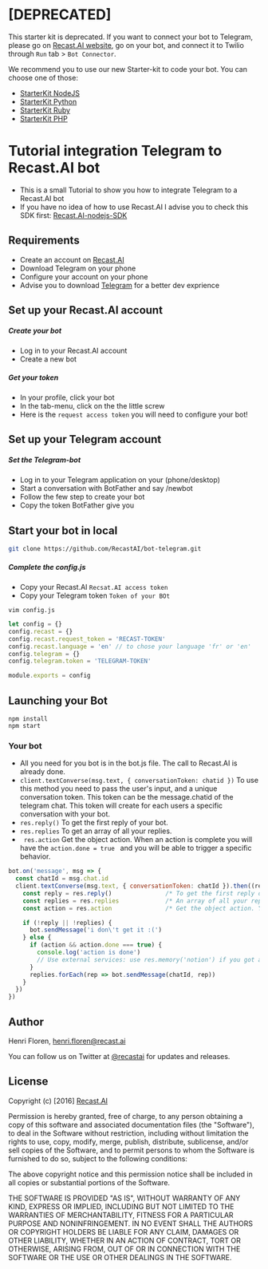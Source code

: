# [DEPRECATED]

This starter kit is deprecated. If you want to connect your bot to Telegram, please go on [Recast.AI website](https://recast.ai), go on your bot, and connect it to Twilio through `Run` tab > `Bot Connector`.

We recommend you to use our new Starter-kit to code your bot. You can choose one of those:

* [StarterKit NodeJS](https://github.com/RecastAI/starter-NodeJS)
* [StarterKit Python](https://github.com/RecastAI/starter-python)
* [StarterKit Ruby](https://github.com/RecastAI/starter-ruby)
* [StarterKit PHP](https://github.com/RecastAI/starter-PHP)

# Tutorial integration Telegram to Recast.AI bot

* This is a small Tutorial to show you how to integrate Telegram to a Recast.AI bot
* If you have no idea of how to use Recast.AI I advise you to check this SDK first:  [Recast.AI-nodejs-SDK](https://github.com/RecastAI/SDK-NodeJs)

## Requirements
* Create an account on [Recast.AI](https://recast.ai/signup)
* Download Telegram on your phone
* Configure your account on your phone
* Advise you to download [Telegram](https://desktop.telegram.org/) for a better dev exprience

## Set up your Recast.AI account

##### Create your bot

* Log in to your Recast.AI account
* Create a new bot

##### Get your token

* In your profile, click your bot
* In the tab-menu, click on the the little screw
* Here is the `request access token` you will need to configure your bot!

## Set up your Telegram account

##### Set the Telegram-bot

* Log in to your Telegram application on your (phone/desktop)
* Start a conversation with BotFather and say /newbot
* Follow the few step to create your bot
* Copy the token BotFather give you

## Start your bot in local
```bash
git clone https://github.com/RecastAI/bot-telegram.git
```

##### Complete the config.js

* Copy your Recast.AI `Recsat.AI access token`
* Copy your Telegram token `Token of your BOt`

```vim config.js```
```javascript
let config = {}
config.recast = {}
config.recast.request_token = 'RECAST-TOKEN'
config.recast.language = 'en' // to chose your language 'fr' or 'en'
config.telegram = {}
config.telegram.token = 'TELEGRAM-TOKEN'

module.exports = config
```
## Launching your Bot
```
npm install
npm start
```

### Your bot
* All you need for you bot is in the bot.js file. The call to Recast.AI is already done.
* ```client.textConverse(msg.text, { conversationToken: chatid })``` To use this method you need to pass the user's input, and  a unique conversation token. This token can be the message.chatid of the telegram chat. This token will create for each users a specific conversation with your bot.
* ```res.reply()``` To get the first reply of your bot.
* ```res.replies``` To get an array of all your replies.
* ``` res.action``` Get the object action. When an action is complete you will have the ```action.done = true ``` and you will be able to trigger a specific behavior.

```javascript
bot.on('message', msg => {
  const chatId = msg.chat.id
  client.textConverse(msg.text, { conversationToken: chatId }).then((res) => {
    const reply = res.reply()               /* To get the first reply of your bot. */
    const replies = res.replies             /* An array of all your replies */
    const action = res.action               /* Get the object action. You can use 'action.done' to trigger a specification action when it's at true. */

    if (!reply || !replies) {
      bot.sendMessage('i don\'t get it :(')
    } else {
      if (action && action.done === true) {
        console.log('action is done')
        // Use external services: use res.memory('notion') if you got a notion from this action
      }
      replies.forEach(rep => bot.sendMessage(chatId, rep))
    }
  })
})
```

## Author

Henri Floren, henri.floren@recast.ai

You can follow us on Twitter at [@recastai](https://twitter.com/recastai) for updates and releases.

## License

Copyright (c) [2016] [Recast.AI](https://recast.ai)

Permission is hereby granted, free of charge, to any person obtaining a copy
of this software and associated documentation files (the "Software"), to deal
in the Software without restriction, including without limitation the rights
to use, copy, modify, merge, publish, distribute, sublicense, and/or sell
copies of the Software, and to permit persons to whom the Software is
furnished to do so, subject to the following conditions:

The above copyright notice and this permission notice shall be included in all
copies or substantial portions of the Software.

THE SOFTWARE IS PROVIDED "AS IS", WITHOUT WARRANTY OF ANY KIND, EXPRESS OR
IMPLIED, INCLUDING BUT NOT LIMITED TO THE WARRANTIES OF MERCHANTABILITY,
FITNESS FOR A PARTICULAR PURPOSE AND NONINFRINGEMENT. IN NO EVENT SHALL THE
AUTHORS OR COPYRIGHT HOLDERS BE LIABLE FOR ANY CLAIM, DAMAGES OR OTHER
LIABILITY, WHETHER IN AN ACTION OF CONTRACT, TORT OR OTHERWISE, ARISING FROM,
OUT OF OR IN CONNECTION WITH THE SOFTWARE OR THE USE OR OTHER DEALINGS IN THE
SOFTWARE.
